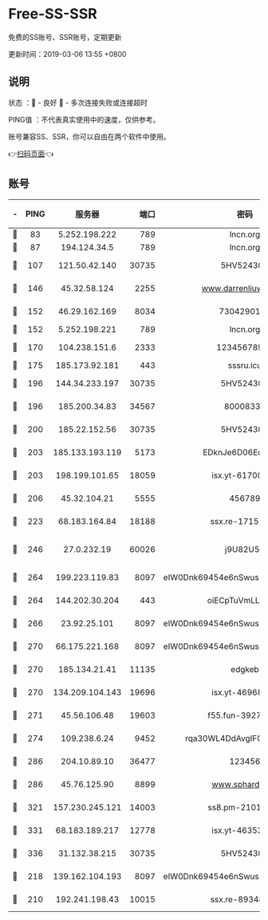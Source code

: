 # Free-SS-SSR

免费的SS账号、SSR账号，定期更新

更新时间：2019-03-06 13:55 +0800

## 说明

状态     ：🙂 - 良好 🙁 - 多次连接失败或连接超时

PING值   ：不代表真实使用中的速度，仅供参考。

账号兼容SS、SSR，你可以自由在两个软件中使用。

👉[扫码页面](https://liesauer.github.io/free-ss-ssr.github.io/)👈

## 账号

|-|PING|服务器|端口|密码|加密方式|区域|
|:----:|:----:|:-----:|-----:|:----:|:----:|:----:|
|🙂|83|5.252.198.222|789|lncn.org|rc4|JP|
|🙂|87|194.124.34.5|789|lncn.org|rc4|JP|
|🙂|107|121.50.42.140|30735|5HV52430C|aes-256-cfb|JP|
|🙂|146|45.32.58.124|2255|www.darrenliuwei.com|aes-256-cfb|JP|
|🙂|152|46.29.162.169|8034|7304290167|aes-256-cfb|RU|
|🙂|152|5.252.198.221|789|lncn.org|rc4|JP|
|🙂|170|104.238.151.6|2333|12345678900|aes-256-cfb|JP|
|🙂|175|185.173.92.181|443|sssru.icu|rc4-md5|RU|
|🙂|196|144.34.233.197|30735|5HV52430C|aes-256-cfb|US|
|🙂|196|185.200.34.83|34567|80008331|aes-256-cfb|US|
|🙂|200|185.22.152.56|30735|5HV52430C|aes-256-cfb|RU|
|🙂|203|185.133.193.119|5173|EDknJe6D06EoWDaw|aes-256-cfb|US|
|🙂|203|198.199.101.65|18059|isx.yt-61700807|aes-256-cfb|US|
|🙂|206|45.32.104.21|5555|456789|aes-256-cfb|SG|
|🙂|223|68.183.164.84|18188|ssx.re-17151822|aes-256-cfb|US|
|🙂|246|27.0.232.19|60026|j9U82U53|xchacha20-ietf-poly1305|HK|
|🙂|264|199.223.119.83|8097|eIW0Dnk69454e6nSwuspv9DmS201tQ0D|aes-256-cfb|US|
|🙂|264|144.202.30.204|443|oiECpTuVmLLxk4Ts|aes-256-cfb|US|
|🙂|266|23.92.25.101|8097|eIW0Dnk69454e6nSwuspv9DmS201tQ0D|aes-256-cfb|US|
|🙂|270|66.175.221.168|8097|eIW0Dnk69454e6nSwuspv9DmS201tQ0D|aes-256-cfb|US|
|🙂|270|185.134.21.41|11135|edgkeb|aes-256-cfb|GB|
|🙂|270|134.209.104.143|19696|isx.yt-46968452|aes-256-cfb|SG|
|🙂|271|45.56.106.48|19603|f55.fun-39271360|aes-256-cfb|US|
|🙂|274|109.238.6.24|9452|rqa30WL4DdAvgIFG6Fs3znzTa|aes-256-cfb|FR|
|🙂|286|204.10.89.10|36477|123456|aes-256-cfb|US|
|🙂|286|45.76.125.90|8899|www.sphard.com|aes-256-cfb|JP|
|🙂|321|157.230.245.121|14003|ss8.pm-21010216|aes-256-cfb|SG|
|🙂|331|68.183.189.217|12778|isx.yt-46353039|aes-256-cfb|SG|
|🙂|336|31.132.38.215|30735|5HV52430C|aes-256-cfb|US|
|🙂|218|139.162.104.193|8097|eIW0Dnk69454e6nSwuspv9DmS201tQ0D|aes-256-cfb|JP|
|🙁|210|192.241.198.43|10015|ssx.re-89348250|aes-256-cfb|US|
